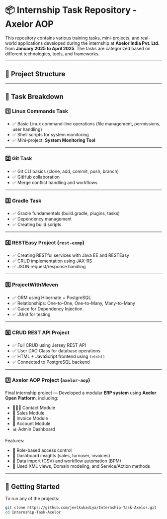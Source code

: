 # 📦 Internship Task Repository - Axelor AOP

This repository contains various training tasks, mini-projects, and real-world applications developed during the internship at **Axelor India Pvt. Ltd.** from **January 2025 to April 2025**. The tasks are categorized based on different technologies, tools, and frameworks.

---

## 📁 Project Structure


---

## 🧩 Task Breakdown

### 1️⃣ Linux Commands Task
- ✅ Basic Linux command-line operations (file management, permissions, user handling)
- ✅ Shell scripts for system monitoring
- ✅ Mini-project: **System Monitoring Tool**

---

### 2️⃣ Git Task
- ✅ Git CLI basics (clone, add, commit, push, branch)
- ✅ GitHub collaboration
- ✅ Merge conflict handling and workflows

---

### 3️⃣ Gradle Task
- ✅ Gradle fundamentals (build.gradle, plugins, tasks)
- ✅ Dependency management
- ✅ Creating build scripts

---

### 4️⃣ RESTEasy Project (`rest-exmp`)
- ✅ Creating RESTful services with Java EE and RESTEasy
- ✅ CRUD implementation using JAX-RS
- ✅ JSON request/response handling

---

### 5️⃣ ProjectWithMeven
- ✅ ORM using Hibernate + PostgreSQL
- ✅ Relationships: One-to-One, One-to-Many, Many-to-Many
- ✅ Guice for Dependency Injection
- ✅ JUnit for testing

---

### 6️⃣ CRUD REST API Project
- ✅ Full CRUD using Jersey REST API
- ✅ User DAO Class for database operations
- ✅ HTML + JavaScript frontend using `fetch()`
- ✅ Connected to PostgreSQL backend

---

### 7️⃣ Axelor AOP Project (`axelor-aop`)
Final internship project — Developed a modular **ERP system** using **Axelor Open Platform**, including:
- 🧑‍🤝‍🧑 Contact Module
- 💼 Sales Module
- 📄 Invoice Module
- 🧾 Account Module
- 📊 Admin Dashboard

Features:
- 📌 Role-based access control
- 📌 Dashboard insights (sales, turnover, invoices)
- 📌 Data import (CSV) and workflow automation (BPM)
- 📌 Used XML views, Domain modeling, and Service/Action methods

---

## 🚀 Getting Started

To run any of the projects:

```bash
git clone https://github.com/jeelkukadiya/Internship-Task-Axelor.git
cd Internship-Task-Axelor

